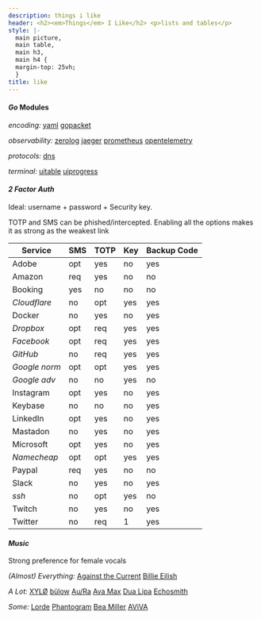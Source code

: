 ```yaml
---
description: things i like
header: <h2><em>Things</em> I Like</h2> <p>lists and tables</p>
style: |-
  main picture,
  main table,
  main h3,
  main h4 {
  margin-top: 25vh;
  }
title: like
---
```


#### _Go_ Modules

_encoding:_
[yaml](https://pkg.go.dev/sigs.k8s.io/yaml)
[gopacket](https://pkg.go.dev/github.com/google/gopacket)

_observability:_
[zerolog](https://pkg.go.dev/github.com/rs/zerolog)
[jaeger](https://pkg.go.dev/github.com/uber/jaeger-client-go)
[prometheus](https://pkg.go.dev/github.com/prometheus/client_golang/prometheus)
[opentelemetry](https://pkg.go.dev/go.opentelemetry.io/otel)

_protocols:_
[dns](https://pkg.go.dev/github.com/miekg/dns)

_terminal:_
[uitable](https://pkg.go.dev/github.com/gosuri/uitable)
[uiprogress](https://pkg.go.dev/github.com/gosuri/uiprogress)

#### _2 Factor Auth_

Ideal: username + password + Security key.

TOTP and SMS can be phished/intercepted.
Enabling all the options makes it as strong as the weakest link

| Service       | SMS | TOTP | Key | Backup Code |
| ------------- | --- | ---- | --- | ----------- |
| Adobe         | opt | yes  | no  | yes         |
| Amazon        | req | yes  | no  | no          |
| Booking       | yes | no   | no  | no          |
| _Cloudflare_  | no  | opt  | yes | yes         |
| Docker        | no  | yes  | no  | yes         |
| _Dropbox_     | opt | req  | yes | yes         |
| _Facebook_    | opt | req  | yes | yes         |
| _GitHub_      | no  | req  | yes | yes         |
| _Google norm_ | opt | opt  | yes | yes         |
| _Google adv_  | no  | no   | yes | no          |
| Instagram     | opt | yes  | no  | yes         |
| Keybase       | no  | no   | no  | yes         |
| LinkedIn      | opt | yes  | no  | yes         |
| Mastadon      | no  | yes  | no  | yes         |
| Microsoft     | opt | yes  | no  | yes         |
| _Namecheap_   | opt | opt  | yes | yes         |
| Paypal        | req | yes  | no  | no          |
| Slack         | no  | yes  | no  | yes         |
| _ssh_         | no  | opt  | yes | no          |
| Twitch        | no  | yes  | no  | yes         |
| Twitter       | no  | req  | 1   | yes         |

#### _Music_

Strong preference for female vocals

_(Almost) Everything:_
[Against the Current](https://www.youtube.com/user/againstthecurrentNY)
[Billie Eilish](https://www.youtube.com/channel/UCiGm_E4ZwYSHV3bcW1pnSeQ)

_A Lot:_
[XYLØ](https://www.youtube.com/channel/UCjGluI_WgtTXBTQDDtNcCVw)
[bülow](https://www.youtube.com/channel/UC-hp6SaSjmy2_30BxNNQ4gQ)
[Au/Ra](https://www.youtube.com/user/JamieLouStenzel)
[Ava Max](https://www.youtube.com/channel/UCOwgc8DswjoBMuuUU2ScPvQ)
[Dua Lipa](https://www.youtube.com/user/DuaLipa1)
[Echosmith](https://www.youtube.com/user/RSGBANDTV)

_Some:_
[Lorde](https://www.youtube.com/user/LordeMusic)
[Phantogram](https://www.youtube.com/user/PhantogramMusic)
[Bea Miller](https://www.youtube.com/user/beabuzz1727)
[AViVA](https://www.youtube.com/channel/UCQElSu32ovAEvbhyo2o_8aQ)
